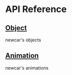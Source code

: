 # API Reference

## [Object](./object/)

newcar's objects

## [Animation](./animation/)

newcar's animations
